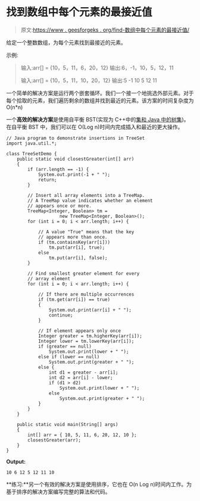 # 找到数组中每个元素的最接近值

> 原文:[https://www . geesforgeks . org/find-数组中每个元素的最接近值/](https://www.geeksforgeeks.org/find-closest-value-for-every-element-in-array/)

给定一个整数数组，为每个元素找到最接近的元素。

示例:

> 输入:arr[] = {10，5，11，6，20，12}
> 输出:6，-1，10，5，12，11
> 
> 输入:arr[] = {10，5，11，10，20，12}
> 输出:5 -1 10 5 12 11

一个简单的解决方案是运行两个嵌套循环。我们一个接一个地挑选外部元素。对于每个拾取的元素，我们遍历剩余的数组并找到最近的元素。该方案的时间复杂度为 O(n*n)

一个**高效的解决方案**是使用自平衡 BST(实现为 C++中的[集和 Java 中的](https://www.geeksforgeeks.org/set-in-cpp-stl/)[树集](https://www.geeksforgeeks.org/treeset-in-java-with-examples/))。在自平衡 BST 中，我们可以在 O(Log n)时间内完成插入和最近的更大操作。

```
// Java program to demonstrate insertions in TreeSet
import java.util.*;

class TreeSetDemo {
    public static void closestGreater(int[] arr)
    {
        if (arr.length == -1) {
            System.out.print(-1 + " ");
            return;
        }

        // Insert all array elements into a TreeMap.
        // A TreeMap value indicates whether an element
        // appears once or more.
        TreeMap<Integer, Boolean> tm = 
                    new TreeMap<Integer, Boolean>();
        for (int i = 0; i < arr.length; i++) {

            // A value "True" means that the key
            // appears more than once.
            if (tm.containsKey(arr[i]))
                tm.put(arr[i], true);
            else
                tm.put(arr[i], false);
        }

        // Find smallest greater element for every
        // array element
        for (int i = 0; i < arr.length; i++) {

            // If there are multiple occurrences
            if (tm.get(arr[i]) == true)
            {
                System.out.print(arr[i] + " ");
                continue;
            }

            // If element appears only once
            Integer greater = tm.higherKey(arr[i]);
            Integer lower = tm.lowerKey(arr[i]);
            if (greater == null)
                System.out.print(lower + " ");
            else if (lower == null)
                System.out.print(greater + " ");
            else {
                int d1 = greater - arr[i];
                int d2 = arr[i] - lower;
                if (d1 > d2)
                    System.out.print(lower + " ");
                else
                    System.out.print(greater + " ");
            }
        }
    }

    public static void main(String[] args)
    {
        int[] arr = { 10, 5, 11, 6, 20, 12, 10 };
        closestGreater(arr);
    }
}
```

**Output:**

```
10 6 12 5 12 11 10

```

**练习:**另一个有效的解决方案是使用排序，它也在 O(n Log n)时间内工作。为基于排序的解决方案编写完整的算法和代码。